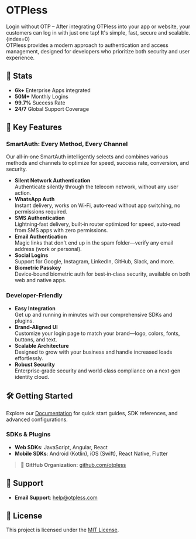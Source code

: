 # OTPless

Login without OTP – After integrating OTPless into your app or website, your customers can log in with just one tap! It's simple, fast, secure and scalable. {index=0}  
OTPless provides a modern approach to authentication and access management, designed for developers who prioritize both security and user experience. 

## 🚀 Stats
- **6k+** Enterprise Apps integrated 
- **50M+** Monthly Logins 
- **99.7%** Success Rate 
- **24/7** Global Support Coverage 

## 🔑 Key Features

### SmartAuth: Every Method, Every Channel  
Our all‑in‑one SmartAuth intelligently selects and combines various methods and channels to optimize for speed, success rate, conversion, and security. 

- **Silent Network Authentication**  
  Authenticate silently through the telecom network, without any user action. 
- **WhatsApp Auth**  
  Instant delivery, works on Wi‑Fi, auto‑read without app switching, no permissions required. 
- **SMS Authentication**  
  Lightning‑fast delivery, built‑in router optimized for speed, auto‑read from SMS apps with zero permissions. 
- **Email Authentication**  
  Magic links that don't end up in the spam folder—verify any email address (work or personal). 
- **Social Logins**  
  Support for Google, Instagram, LinkedIn, GitHub, Slack, and more. 
- **Biometric Passkey**  
  Device‑bound biometric auth for best‑in‑class security, available on both web and native apps. 

### Developer-Friendly

- **Easy Integration**  
  Get up and running in minutes with our comprehensive SDKs and plugins. 
- **Brand‑Aligned UI**  
  Customize your login page to match your brand—logo, colors, fonts, buttons, and text. 
- **Scalable Architecture**  
  Designed to grow with your business and handle increased loads effortlessly. 
- **Robust Security**  
  Enterprise‑grade security and world‑class compliance on a next‑gen identity cloud. 

## 🛠️ Getting Started

Explore our [Documentation](https://otpless.com/docs/introduction) for quick start guides, SDK references, and advanced configurations. 

### SDKs & Plugins
- **Web SDKs**: JavaScript, Angular, React  
- **Mobile SDKs**: Android (Kotlin), iOS (Swift), React Native, Flutter 

> 🔗 **GitHub Organization:** [github.com/otpless](https://github.com/otpless)

## 💬 Support
- **Email Support**: help@otpless.com 


## 📄 License

This project is licensed under the [MIT License](LICENSE).
